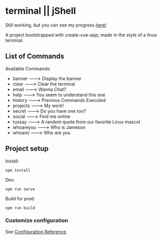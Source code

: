 # terminal || jShell

Still working, but you can see my progress <a href="https://jamesonarnett.github.io/terminal/">here!</a>

A project bootstrapped with create-vue-app, made in the style of a linux terminal.

## List of Commands

Available Commands:

<ul> 
  <li>banner     --->  Display the banner</li>
  <li>clear      --->  Clear the terminal</li>
  <li>email      --->  Wanna Chat?</li>
  <li>help       --->  You seem to understand this one</li>
  <li>history    --->  Previous Commands Executed</li>
  <li>projects   --->  My work!</li>
  <li>secret     --->  Do you have one too?</li>
  <li>social     --->  Find me online</li>
  <li>tuxsay     --->  A random quote from our favorite Linux mascot</li>
  <li>whoareyou  --->  Who is Jameson</li>
  <li>whoami     --->  Who are you</li>
</ul>

## Project setup

Install:<br />

```
npm install
```

Dev:<br />

```
npm run serve
```

Build for prod:<br />

```
npm run build
```

### Customize configuration

See [Configuration Reference](https://cli.vuejs.org/config/).
